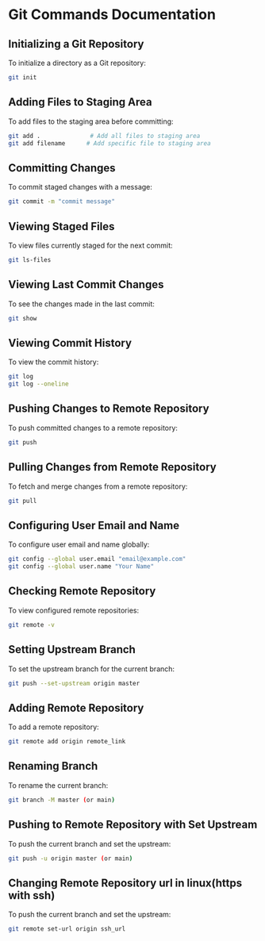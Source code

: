 # Git Commands Documentation

## Initializing a Git Repository

To initialize a directory as a Git repository:

```bash
git init
```

## Adding Files to Staging Area

To add files to the staging area before committing:

```bash
git add .              # Add all files to staging area
git add filename      # Add specific file to staging area
```

## Committing Changes

To commit staged changes with a message:

```bash
git commit -m "commit message"
```

## Viewing Staged Files

To view files currently staged for the next commit:

```bash
git ls-files
```

## Viewing Last Commit Changes

To see the changes made in the last commit:

```bash
git show
```

## Viewing Commit History

To view the commit history:

```bash
git log
git log --oneline
```

## Pushing Changes to Remote Repository

To push committed changes to a remote repository:

```bash
git push
```

## Pulling Changes from Remote Repository

To fetch and merge changes from a remote repository:

```bash
git pull
```

## Configuring User Email and Name

To configure user email and name globally:

```bash
git config --global user.email "email@example.com"
git config --global user.name "Your Name"
```

## Checking Remote Repository

To view configured remote repositories:

```bash
git remote -v
```

## Setting Upstream Branch

To set the upstream branch for the current branch:

```bash
git push --set-upstream origin master
```

## Adding Remote Repository

To add a remote repository:

```bash
git remote add origin remote_link
```

## Renaming Branch

To rename the current branch:

```bash
git branch -M master (or main)
```

## Pushing to Remote Repository with Set Upstream

To push the current branch and set the upstream:

```bash
git push -u origin master (or main)
```

## Changing Remote Repository url in linux(https with ssh)

To push the current branch and set the upstream:

```bash
git remote set-url origin ssh_url
```
